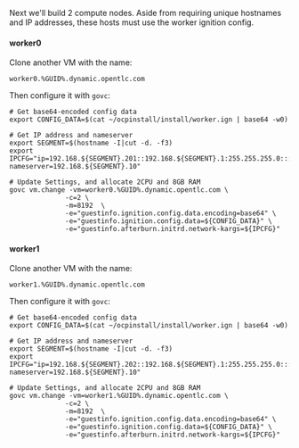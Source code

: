 Next we'll build 2 compute nodes. Aside from requiring unique hostnames and IP addresses, these hosts must use the worker ignition config.

#### worker0
Clone another VM with the name:
```copy
worker0.%GUID%.dynamic.opentlc.com
```
Then configure it with `govc`:
```execute
# Get base64-encoded config data
export CONFIG_DATA=$(cat ~/ocpinstall/install/worker.ign | base64 -w0)

# Get IP address and nameserver
export SEGMENT=$(hostname -I|cut -d. -f3)
export IPCFG="ip=192.168.${SEGMENT}.201::192.168.${SEGMENT}.1:255.255.255.0:::none nameserver=192.168.${SEGMENT}.10"

# Update Settings, and allocate 2CPU and 8GB RAM
govc vm.change -vm=worker0.%GUID%.dynamic.opentlc.com \
              -c=2 \
              -m=8192  \
              -e="guestinfo.ignition.config.data.encoding=base64" \
              -e="guestinfo.ignition.config.data=${CONFIG_DATA}" \
              -e="guestinfo.afterburn.initrd.network-kargs=${IPCFG}"
```

#### worker1
Clone another VM with the name:
```copy
worker1.%GUID%.dynamic.opentlc.com
```
Then configure it with `govc`:
```execute
# Get base64-encoded config data
export CONFIG_DATA=$(cat ~/ocpinstall/install/worker.ign | base64 -w0)

# Get IP address and nameserver
export SEGMENT=$(hostname -I|cut -d. -f3)
export IPCFG="ip=192.168.${SEGMENT}.202::192.168.${SEGMENT}.1:255.255.255.0:::none nameserver=192.168.${SEGMENT}.10"

# Update Settings, and allocate 2CPU and 8GB RAM
govc vm.change -vm=worker1.%GUID%.dynamic.opentlc.com \
              -c=2 \
              -m=8192  \
              -e="guestinfo.ignition.config.data.encoding=base64" \
              -e="guestinfo.ignition.config.data=${CONFIG_DATA}" \
              -e="guestinfo.afterburn.initrd.network-kargs=${IPCFG}"
```
